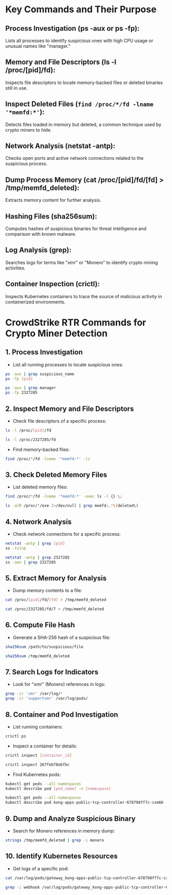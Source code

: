 # Key Commands and Their Purpose

## Process Investigation (ps -aux or ps -fp):
Lists all processes to identify suspicious ones with high CPU usage or unusual names like "manager."

## Memory and File Descriptors (ls -l /proc/[pid]/fd):
Inspects file descriptors to locate memory-backed files or deleted binaries still in use.

## Inspect Deleted Files (`find /proc/*/fd -lname '*memfd:*'`):
Detects files loaded in memory but deleted, a common technique used by crypto miners to hide.

## Network Analysis (netstat -antp):
Checks open ports and active network connections related to the suspicious process.

## Dump Process Memory (cat /proc/[pid]/fd/[fd] > /tmp/memfd_deleted):
Extracts memory content for further analysis.

## Hashing Files (sha256sum):
Computes hashes of suspicious binaries for threat intelligence and comparison with known malware.

## Log Analysis (grep):
Searches logs for terms like "xmr" or "Monero" to identify crypto mining activities.

## Container Inspection (crictl):
Inspects Kubernetes containers to trace the source of malicious activity in containerized environments.


# CrowdStrike RTR Commands for Crypto Miner Detection

## 1. Process Investigation

- List all running processes to locate suspicious ones:
```bash
ps -aux | grep suspicious_name
ps -fp [pid]

ps -aux | grep manager
ps -fp 2327285
```

## 2. Inspect Memory and File Descriptors

- Check file descriptors of a specific process:
```bash
ls -l /proc/[pid]/fd

ls -l /proc/2327285/fd
```

- Find memory-backed files:
```bash
find /proc/*/fd -lname '*memfd:*' -ls
```

## 3. Check Deleted Memory Files

- List deleted memory files:
```bash
find /proc/*/fd -lname '*memfd:*' -exec ls -l {} \;

ls -alR /proc/*/exe 2>/dev/null | grep memfd:.*\(deleted\)
```

## 4. Network Analysis

- Check network connections for a specific process:
```bash
netstat -antp | grep [pid]
ss -tulnp

netstat -antp | grep 2327285
ss -aen | grep 2327285
```

## 5. Extract Memory for Analysis

-  Dump memory contents to a file:
```bash
cat /proc/[pid]/fd/[fd] > /tmp/memfd_deleted

cat /proc/2327285/fd/7 > /tmp/memfd_deleted
```

## 6. Compute File Hash

- Generate a SHA-256 hash of a suspicious file:
```bash
sha256sum /path/to/suspicious/file

sha256sum /tmp/memfd_deleted
```

## 7. Search Logs for Indicators

- Look for "xmr" (Monero) references in logs:
```bash
grep -ir 'xmr' /var/log/*
grep -ir 'supportxmr' /var/log/pods/
```

## 8. Container and Pod Investigation

- List running containers:
```bash
crictl ps
```

- Inspect a container for details:
```bash
crictl inspect [container_id]

crictl inspect 267feb78ebfbc
```

- Find Kubernetes pods:
```bash
kubectl get pods --all-namespaces
kubectl describe pod [pod_name] -n [namespace]

kubectl get pods --all-namespaces
kubectl describe pod kong-apps-public-tcp-controller-678798ff7c-cxm66 -n gateway
```

## 9. Dump and Analyze Suspicious Binary

- Search for Monero references in memory dump:
```bash
strings /tmp/memfd_deleted | grep -i monero
```

## 10. Identify Kubernetes Resources

- Get logs of a specific pod:
```bash
cat /var/log/pods/gateway_kong-apps-public-tcp-controller-678798ff7c-cxm66/ingress-controller/0.log

grep -i webhook /var/log/pods/gateway_kong-apps-public-tcp-controller-678798ff7c-cxm66/ingress-controller/0.log
```





















